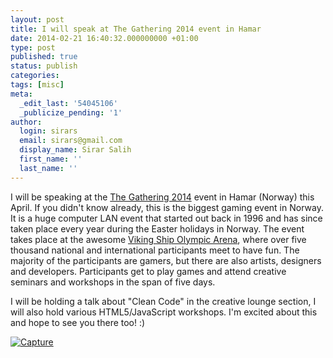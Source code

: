 ```yaml
---
layout: post
title: I will speak at The Gathering 2014 event in Hamar
date: 2014-02-21 16:40:32.000000000 +01:00
type: post
published: true
status: publish
categories:
tags: [misc]
meta:
  _edit_last: '54045106'
  _publicize_pending: '1'
author:
  login: sirars
  email: sirars@gmail.com
  display_name: Sirar Salih
  first_name: ''
  last_name: ''
---
```

<p>I will be speaking at the <a title="The Gathering 2014" href="http://html5devconf.com/">The Gathering 2014</a> event in Hamar (Norway) this April. If you didn't know already, this is the biggest gaming event in Norway. It is a huge computer LAN event that started out back in 1996 and has since taken place every year during the Easter holidays in Norway. The event takes place at the awesome <a href="http://en.wikipedia.org/wiki/Vikingskipet" title="The Viking Ship Olympic Arena">Viking Ship Olympic Arena</a>, where over five thousand national and international participants meet to have fun. The majority of the participants are gamers, but there are also artists, designers and developers. Participants get to play games and attend creative seminars and workshops in the span of five days.</p>
<p>I will be holding a talk about "Clean Code" in the creative lounge section, I will also hold various HTML5/JavaScript workshops. I'm excited about this and hope to see you there too! :)</p>
<p><a href="http://www.gathering.org/tg14/no/"><img src="http://sirars.files.wordpress.com/2014/02/capture1.png" alt="Capture" /></a></p>
